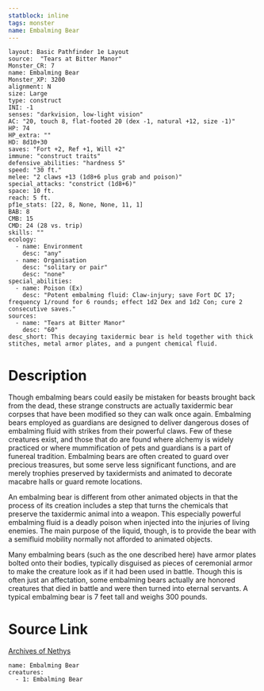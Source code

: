 ```yaml
---
statblock: inline
tags: monster
name: Embalming Bear
---
```

```statblock
layout: Basic Pathfinder 1e Layout
source:  "Tears at Bitter Manor"
Monster_CR: 7
name: Embalming Bear
Monster_XP: 3200
alignment: N
size: Large
type: construct
INI: -1
senses: "darkvision, low-light vision"
AC: "20, touch 8, flat-footed 20 (dex -1, natural +12, size -1)"
HP: 74
HP_extra: ""
HD: 8d10+30
saves: "Fort +2, Ref +1, Will +2"
immune: "construct traits"
defensive_abilities: "hardness 5"
speed: "30 ft."
melee: "2 claws +13 (1d8+6 plus grab and poison)"
special_attacks: "constrict (1d8+6)"
space: 10 ft.
reach: 5 ft.
pf1e_stats: [22, 8, None, None, 11, 1]
BAB: 8
CMB: 15
CMD: 24 (28 vs. trip)
skills: ""
ecology:
  - name: Environment
    desc: "any"
  - name: Organisation
    desc: "solitary or pair"
    desc: "none"
special_abilities:
  - name: Poison (Ex)
    desc: "Potent embalming fluid: Claw-injury; save Fort DC 17; frequency 1/round for 6 rounds; effect 1d2 Dex and 1d2 Con; cure 2 consecutive saves."
sources:
  - name: "Tears at Bitter Manor"
    desc: "60"
desc_short: This decaying taxidermic bear is held together with thick stitches, metal armor plates, and a pungent chemical fluid.
```
# Description
Though embalming bears could easily be mistaken for beasts brought back from the dead, these strange constructs are actually taxidermic bear corpses that have been modified so they can walk once again. Embalming bears employed as guardians are designed to deliver dangerous doses of embalming fluid with strikes from their powerful claws. Few of these creatures exist, and those that do are found where alchemy is widely practiced or where mummification of pets and guardians is a part of funereal tradition. Embalming bears are often created to guard over precious treasures, but some serve less significant functions, and are merely trophies preserved by taxidermists and animated to decorate macabre halls or guard remote locations.

An embalming bear is different from other animated objects in that the process of its creation includes a step that turns the chemicals that preserve the taxidermic animal into a weapon. This especially powerful embalming fluid is a deadly poison when injected into the injuries of living enemies. The main purpose of the liquid, though, is to provide the bear with a semifluid mobility normally not afforded to animated objects.

Many embalming bears (such as the one described here) have armor plates bolted onto their bodies, typically disguised as pieces of ceremonial armor to make the creature look as if it had been used in battle. Though this is often just an affectation, some embalming bears actually are honored creatures that died in battle and were then turned into eternal servants. A typical embalming bear is 7 feet tall and weighs 300 pounds.
# Source Link
[Archives of Nethys](https://aonprd.com/MonsterDisplay.aspx?ItemName=Embalming%20Bear)
```encounter-table
name: Embalming Bear
creatures:
  - 1: Embalming Bear
```
